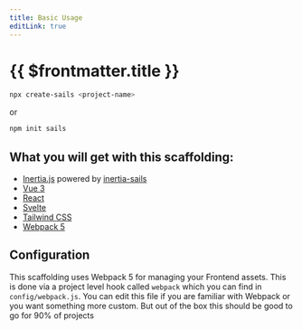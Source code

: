 ```yaml
---
title: Basic Usage
editLink: true
---
```



# {{ $frontmatter.title }}


```sh
npx create-sails <project-name>
```

or

```sh
npm init sails
```


## What you will get with this scaffolding:

* [Inertia.js](https://inertiajs.com) powered by [inertia-sails](https://github.com/sailscastshq/inertia-sails)
* [Vue 3](https://vuejs.org)
* [React](https://reactjs.org)
* [Svelte](https://svelte.dev)
* [Tailwind CSS](https://tailwindcss.com)
* [Webpack 5](https://webpack.js.org)

## Configuration
This scaffolding uses Webpack 5 for managing your Frontend assets. This is done via a project level hook called `webpack` which you can find in `config/webpack.js`. You can edit this file if you are familiar with Webpack or you want something more custom. But out of the box this should be good to go for 90% of projects
